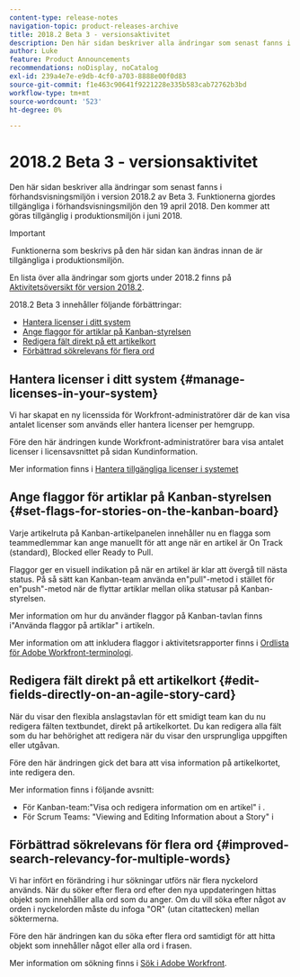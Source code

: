 ```yaml
---
content-type: release-notes
navigation-topic: product-releases-archive
title: 2018.2 Beta 3 - versionsaktivitet
description: Den här sidan beskriver alla ändringar som senast fanns i förhandsvisningsmiljön i version 2018.2 av Beta 3. Funktionerna gjordes tillgängliga i förhandsvisningsmiljön den 19 april 2018. Den kommer att göras tillgänglig i produktionsmiljön i juni 2018.
author: Luke
feature: Product Announcements
recommendations: noDisplay, noCatalog
exl-id: 239a4e7e-e9db-4cf0-a703-8888e00f0d83
source-git-commit: f1e463c90641f9221228e335b583cab72762b3bd
workflow-type: tm+mt
source-wordcount: '523'
ht-degree: 0%

---
```


# 2018.2 Beta 3 - versionsaktivitet

Den här sidan beskriver alla ändringar som senast fanns i förhandsvisningsmiljön i version 2018.2 av Beta 3. Funktionerna gjordes tillgängliga i förhandsvisningsmiljön den 19 april 2018. Den kommer att göras tillgänglig i produktionsmiljön i juni 2018.

>[!IMPORTANT]
>
> Funktionerna som beskrivs på den här sidan kan ändras innan de är tillgängliga i produktionsmiljön.

En lista över alla ändringar som gjorts under 2018.2 finns på  [Aktivitetsöversikt för version 2018.2](../../../../product-announcements/product-releases/quarterly-release-archive/2018.2-release-activity/2018-2-release-activity-overview.md).

2018.2 Beta 3 innehåller följande förbättringar:

* [Hantera licenser i ditt system](#manage-licenses-in-your-system)
* [Ange flaggor för artiklar på Kanban-styrelsen](#set-flags-for-stories-on-the-kanban-board)
* [Redigera fält direkt på ett artikelkort](#edit-fields-directly-on-an-agile-story-card)
* [Förbättrad sökrelevans för flera ord](#improved-search-relevancy-for-multiple-words)

## Hantera licenser i ditt system {#manage-licenses-in-your-system}

Vi har skapat en ny licenssida för Workfront-administratörer där de kan visa antalet licenser som används eller hantera licenser per hemgrupp. 

Före den här ändringen kunde Workfront-administratörer bara visa antalet licenser i licensavsnittet på sidan Kundinformation.

Mer information finns i [Hantera tillgängliga licenser i systemet](../../../../administration-and-setup/get-started-wf-administration/manage-available-licenses-in-your-system.md)

## Ange flaggor för artiklar på Kanban-styrelsen {#set-flags-for-stories-on-the-kanban-board}

Varje artikelruta på Kanban-artikelpanelen innehåller nu en flagga som teammedlemmar kan ange manuellt för att ange när en artikel är On Track (standard), Blocked eller Ready to Pull.

Flaggor ger en visuell indikation på när en artikel är klar att övergå till nästa status. På så sätt kan Kanban-team använda en&quot;pull&quot;-metod i stället för en&quot;push&quot;-metod när de flyttar artiklar mellan olika statusar på Kanban-styrelsen.

Mer information om hur du använder flaggor på Kanban-tavlan finns i&quot;Använda flaggor på artiklar&quot; i artikeln.

Mer information om att inkludera flaggor i aktivitetsrapporter finns i [Ordlista för Adobe Workfront-terminologi](../../../../workfront-basics/navigate-workfront/workfront-navigation/workfront-terminology-glossary.md).  

## Redigera fält direkt på ett artikelkort {#edit-fields-directly-on-an-agile-story-card}

När du visar den flexibla anslagstavlan för ett smidigt team kan du nu redigera fälten textbundet, direkt på artikelkortet. Du kan redigera alla fält som du har behörighet att redigera när du visar den ursprungliga uppgiften eller utgåvan.

Före den här ändringen gick det bara att visa information på artikelkortet, inte redigera den.

Mer information finns i följande avsnitt:

* För Kanban-team:&quot;Visa och redigera information om en artikel&quot; i . 
* För Scrum Teams: &quot;Viewing and Editing Information about a Story&quot; i

## Förbättrad sökrelevans för flera ord {#improved-search-relevancy-for-multiple-words}

Vi har infört en förändring i hur sökningar utförs när flera nyckelord används. När du söker efter flera ord efter den nya uppdateringen hittas objekt som innehåller alla ord som du anger. Om du vill söka efter något av orden i nyckelorden måste du infoga &quot;OR&quot; (utan citattecken) mellan söktermerna. 

Före den här ändringen kan du söka efter flera ord samtidigt för att hitta objekt som innehåller något eller alla ord i frasen. 

Mer information om sökning finns i [Sök i Adobe Workfront](../../../../workfront-basics/navigate-workfront/search/search-workfront.md).
